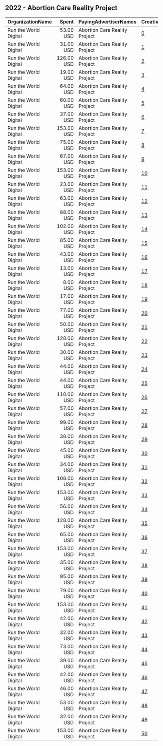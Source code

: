 ## 2022 - Abortion Care Reality Project 
|OrganizationName|Spent|PayingAdvertiserNames|CreativeUrls|Impressions|Genders|AgeBrackets|CountryCodes|BillingAddresses|CandidateBallotInformation|
|:---|---:|:---|:---|---:|:---|:---|:---|:---|:---|
|Run the World Digital|53.00 USD|Abortion Care Reality Project|[0](https://www.snap.com/political-ads/asset/41489bc64e030e9acefdecb3e3f387f28d60511344d25f44b7f18001779023cb?mediaType=mp4)|1,446|FEMALE|18+|united states|"1324 Spaight St,Madison,53703,US"|Abortion Care Reality Project|
|Run the World Digital|31.00 USD|Abortion Care Reality Project|[1](https://www.snap.com/political-ads/asset/ca27c3ce4f0710fcd2ef8b6d41d7654688e6f9924c2fdd51b3eadf748ff17e60?mediaType=mp4)|954|FEMALE|18+|united states|"1324 Spaight St,Madison,53703,US"|Abortion Care Reality Project|
|Run the World Digital|126.00 USD|Abortion Care Reality Project|[2](https://www.snap.com/political-ads/asset/d503d49871c194f618fc8ebb64a69e3948982091de87286fc6dbdee8f11e1813?mediaType=mp4)|5,083|FEMALE|18+|united states|"1324 Spaight St,Madison,53703,US"|Abortion Care Reality Project|
|Run the World Digital|19.00 USD|Abortion Care Reality Project|[3](https://www.snap.com/political-ads/asset/8cac2a629cbc593c65d0d29eb927ada447538bbdb52c225c3ef15a82a64a2134?mediaType=mp4)|554|FEMALE|18+|united states|"1324 Spaight St,Madison,53703,US"|Abortion Care Reality Project|
|Run the World Digital|64.00 USD|Abortion Care Reality Project|[4](https://www.snap.com/political-ads/asset/961e09ec3246ff4e4ac8e11a4064fc6f12aaa35ea8540cebffa4cf54f3ae45ff?mediaType=mp4)|4,120|FEMALE|18+|united states|"1324 Spaight St,Madison,53703,US"|Abortion Care Reality Project|
|Run the World Digital|60.00 USD|Abortion Care Reality Project|[5](https://www.snap.com/political-ads/asset/1c019fa03e71aadeaf6b3c134f1fc870a8fee713d0bb524ac0e6561d27be6332?mediaType=mp4)|1,709|FEMALE|18+|united states|"1324 Spaight St,Madison,53703,US"|Abortion Care Reality Project|
|Run the World Digital|37.00 USD|Abortion Care Reality Project|[6](https://www.snap.com/political-ads/asset/ef1714d9d974e25c68d7afe178e10dcf3dc592aa5884678deaff5bf3459b5c69?mediaType=mp4)|1,019|FEMALE|18+|united states|"1324 Spaight St,Madison,53703,US"|Abortion Care Reality Project|
|Run the World Digital|153.00 USD|Abortion Care Reality Project|[7](https://www.snap.com/political-ads/asset/d503d49871c194f618fc8ebb64a69e3948982091de87286fc6dbdee8f11e1813?mediaType=mp4)|5,636|FEMALE|18+|united states|"1324 Spaight St,Madison,53703,US"|Abortion Care Reality Project|
|Run the World Digital|75.00 USD|Abortion Care Reality Project|[8](https://www.snap.com/political-ads/asset/1c1b0d847f4817d5d42856546999cd9d14d96d437afa2b70b5e51264d724ff52?mediaType=mp4)|2,543|FEMALE|18+|united states|"1324 Spaight St,Madison,53703,US"|Abortion Care Reality Project|
|Run the World Digital|67.00 USD|Abortion Care Reality Project|[9](https://www.snap.com/political-ads/asset/1c1b0d847f4817d5d42856546999cd9d14d96d437afa2b70b5e51264d724ff52?mediaType=mp4)|2,613|FEMALE|18+|united states|"1324 Spaight St,Madison,53703,US"|Abortion Care Reality Project|
|Run the World Digital|153.00 USD|Abortion Care Reality Project|[10](https://www.snap.com/political-ads/asset/b45210162daa2743a0548ea502f96b5d3d7d922887c69032cb264c4a0a3d6761?mediaType=mp4)|5,998|FEMALE|18+|united states|"1324 Spaight St,Madison,53703,US"|Abortion Care Reality Project|
|Run the World Digital|23.00 USD|Abortion Care Reality Project|[11](https://www.snap.com/political-ads/asset/8cac2a629cbc593c65d0d29eb927ada447538bbdb52c225c3ef15a82a64a2134?mediaType=mp4)|599|FEMALE|18+|united states|"1324 Spaight St,Madison,53703,US"|Abortion Care Reality Project|
|Run the World Digital|63.00 USD|Abortion Care Reality Project|[12](https://www.snap.com/political-ads/asset/1c1b0d847f4817d5d42856546999cd9d14d96d437afa2b70b5e51264d724ff52?mediaType=mp4)|2,062|FEMALE|18+|united states|"1324 Spaight St,Madison,53703,US"|Abortion Care Reality Project|
|Run the World Digital|88.00 USD|Abortion Care Reality Project|[13](https://www.snap.com/political-ads/asset/1c1b0d847f4817d5d42856546999cd9d14d96d437afa2b70b5e51264d724ff52?mediaType=mp4)|5,797|FEMALE|18+|united states|"1324 Spaight St,Madison,53703,US"|Abortion Care Reality Project|
|Run the World Digital|102.00 USD|Abortion Care Reality Project|[14](https://www.snap.com/political-ads/asset/961e09ec3246ff4e4ac8e11a4064fc6f12aaa35ea8540cebffa4cf54f3ae45ff?mediaType=mp4)|4,097|FEMALE|18+|united states|"1324 Spaight St,Madison,53703,US"|Abortion Care Reality Project|
|Run the World Digital|85.00 USD|Abortion Care Reality Project|[15](https://www.snap.com/political-ads/asset/04ca7275523f75db4b078051acb2ea75bb6a4b0dd1406397a77f48dda6b38938?mediaType=mp4)|3,170|FEMALE|18+|united states|"1324 Spaight St,Madison,53703,US"|Abortion Care Reality Project|
|Run the World Digital|43.00 USD|Abortion Care Reality Project|[16](https://www.snap.com/political-ads/asset/8cac2a629cbc593c65d0d29eb927ada447538bbdb52c225c3ef15a82a64a2134?mediaType=mp4)|1,446|FEMALE|18+|united states|"1324 Spaight St,Madison,53703,US"|Abortion Care Reality Project|
|Run the World Digital|13.00 USD|Abortion Care Reality Project|[17](https://www.snap.com/political-ads/asset/ca27c3ce4f0710fcd2ef8b6d41d7654688e6f9924c2fdd51b3eadf748ff17e60?mediaType=mp4)|394|FEMALE|18+|united states|"1324 Spaight St,Madison,53703,US"|Abortion Care Reality Project|
|Run the World Digital|8.00 USD|Abortion Care Reality Project|[18](https://www.snap.com/political-ads/asset/1c019fa03e71aadeaf6b3c134f1fc870a8fee713d0bb524ac0e6561d27be6332?mediaType=mp4)|255|FEMALE|18+|united states|"1324 Spaight St,Madison,53703,US"|Abortion Care Reality Project|
|Run the World Digital|17.00 USD|Abortion Care Reality Project|[19](https://www.snap.com/political-ads/asset/b23b8a935e4ce1226f589f28ea1cd1ff9d2359f432179998d3d74fc2fb2cfd75?mediaType=mp4)|474|FEMALE|18+|united states|"1324 Spaight St,Madison,53703,US"|Abortion Care Reality Project|
|Run the World Digital|77.00 USD|Abortion Care Reality Project|[20](https://www.snap.com/political-ads/asset/04ca7275523f75db4b078051acb2ea75bb6a4b0dd1406397a77f48dda6b38938?mediaType=mp4)|2,896|FEMALE|18+|united states|"1324 Spaight St,Madison,53703,US"|Abortion Care Reality Project|
|Run the World Digital|50.00 USD|Abortion Care Reality Project|[21](https://www.snap.com/political-ads/asset/1c1b0d847f4817d5d42856546999cd9d14d96d437afa2b70b5e51264d724ff52?mediaType=mp4)|1,692|FEMALE|18+|united states|"1324 Spaight St,Madison,53703,US"|Abortion Care Reality Project|
|Run the World Digital|128.00 USD|Abortion Care Reality Project|[22](https://www.snap.com/political-ads/asset/2b5a1ff579034d3679dc5cf7baac77e02d8177c4de6fa2fca77db52e88edf955?mediaType=mp4)|4,217|FEMALE|18+|united states|"1324 Spaight St,Madison,53703,US"|Abortion Care Reality Project|
|Run the World Digital|30.00 USD|Abortion Care Reality Project|[23](https://www.snap.com/political-ads/asset/1c1b0d847f4817d5d42856546999cd9d14d96d437afa2b70b5e51264d724ff52?mediaType=mp4)|1,258|FEMALE|18+|united states|"1324 Spaight St,Madison,53703,US"|Abortion Care Reality Project|
|Run the World Digital|44.00 USD|Abortion Care Reality Project|[24](https://www.snap.com/political-ads/asset/b23b8a935e4ce1226f589f28ea1cd1ff9d2359f432179998d3d74fc2fb2cfd75?mediaType=mp4)|1,146|FEMALE|18+|united states|"1324 Spaight St,Madison,53703,US"|Abortion Care Reality Project|
|Run the World Digital|44.00 USD|Abortion Care Reality Project|[25](https://www.snap.com/political-ads/asset/1c1b0d847f4817d5d42856546999cd9d14d96d437afa2b70b5e51264d724ff52?mediaType=mp4)|1,349|FEMALE|18+|united states|"1324 Spaight St,Madison,53703,US"|Abortion Care Reality Project|
|Run the World Digital|110.00 USD|Abortion Care Reality Project|[26](https://www.snap.com/political-ads/asset/1c1b0d847f4817d5d42856546999cd9d14d96d437afa2b70b5e51264d724ff52?mediaType=mp4)|5,471|FEMALE|18+|united states|"1324 Spaight St,Madison,53703,US"|Abortion Care Reality Project|
|Run the World Digital|57.00 USD|Abortion Care Reality Project|[27](https://www.snap.com/political-ads/asset/04ca7275523f75db4b078051acb2ea75bb6a4b0dd1406397a77f48dda6b38938?mediaType=mp4)|2,082|FEMALE|18+|united states|"1324 Spaight St,Madison,53703,US"|Abortion Care Reality Project|
|Run the World Digital|99.00 USD|Abortion Care Reality Project|[28](https://www.snap.com/political-ads/asset/1c1b0d847f4817d5d42856546999cd9d14d96d437afa2b70b5e51264d724ff52?mediaType=mp4)|3,781|FEMALE|18+|united states|"1324 Spaight St,Madison,53703,US"|Abortion Care Reality Project|
|Run the World Digital|38.00 USD|Abortion Care Reality Project|[29](https://www.snap.com/political-ads/asset/8cac2a629cbc593c65d0d29eb927ada447538bbdb52c225c3ef15a82a64a2134?mediaType=mp4)|1,177|FEMALE|18+|united states|"1324 Spaight St,Madison,53703,US"|Abortion Care Reality Project|
|Run the World Digital|45.00 USD|Abortion Care Reality Project|[30](https://www.snap.com/political-ads/asset/1c1b0d847f4817d5d42856546999cd9d14d96d437afa2b70b5e51264d724ff52?mediaType=mp4)|1,144|FEMALE|18+|united states|"1324 Spaight St,Madison,53703,US"|Abortion Care Reality Project|
|Run the World Digital|34.00 USD|Abortion Care Reality Project|[31](https://www.snap.com/political-ads/asset/1c019fa03e71aadeaf6b3c134f1fc870a8fee713d0bb524ac0e6561d27be6332?mediaType=mp4)|1,048|FEMALE|18+|united states|"1324 Spaight St,Madison,53703,US"|Abortion Care Reality Project|
|Run the World Digital|108.00 USD|Abortion Care Reality Project|[32](https://www.snap.com/political-ads/asset/82cc72330fd0bc98aa0e1356c4b52a25076f6a29dddb2d246ea642c433df4b10?mediaType=mp4)|4,373|FEMALE|18+|united states|"1324 Spaight St,Madison,53703,US"|Abortion Care Reality Project|
|Run the World Digital|153.00 USD|Abortion Care Reality Project|[33](https://www.snap.com/political-ads/asset/2b5a1ff579034d3679dc5cf7baac77e02d8177c4de6fa2fca77db52e88edf955?mediaType=mp4)|5,304|FEMALE|18+|united states|"1324 Spaight St,Madison,53703,US"|Abortion Care Reality Project|
|Run the World Digital|56.00 USD|Abortion Care Reality Project|[34](https://www.snap.com/political-ads/asset/ef1714d9d974e25c68d7afe178e10dcf3dc592aa5884678deaff5bf3459b5c69?mediaType=mp4)|2,036|FEMALE|18+|united states|"1324 Spaight St,Madison,53703,US"|Abortion Care Reality Project|
|Run the World Digital|128.00 USD|Abortion Care Reality Project|[35](https://www.snap.com/political-ads/asset/abd5212fbc8c33c1b75b6f54398ba11b2a74a00cfe014976e583de478a16d35f?mediaType=mp4)|5,027|FEMALE|18+|united states|"1324 Spaight St,Madison,53703,US"|Abortion Care Reality Project|
|Run the World Digital|65.00 USD|Abortion Care Reality Project|[36](https://www.snap.com/political-ads/asset/b23b8a935e4ce1226f589f28ea1cd1ff9d2359f432179998d3d74fc2fb2cfd75?mediaType=mp4)|2,282|FEMALE|18+|united states|"1324 Spaight St,Madison,53703,US"|Abortion Care Reality Project|
|Run the World Digital|153.00 USD|Abortion Care Reality Project|[37](https://www.snap.com/political-ads/asset/abd5212fbc8c33c1b75b6f54398ba11b2a74a00cfe014976e583de478a16d35f?mediaType=mp4)|5,166|FEMALE|18+|united states|"1324 Spaight St,Madison,53703,US"|Abortion Care Reality Project|
|Run the World Digital|35.00 USD|Abortion Care Reality Project|[38](https://www.snap.com/political-ads/asset/1c1b0d847f4817d5d42856546999cd9d14d96d437afa2b70b5e51264d724ff52?mediaType=mp4)|1,261|FEMALE|18+|united states|"1324 Spaight St,Madison,53703,US"|Abortion Care Reality Project|
|Run the World Digital|95.00 USD|Abortion Care Reality Project|[39](https://www.snap.com/political-ads/asset/1c1b0d847f4817d5d42856546999cd9d14d96d437afa2b70b5e51264d724ff52?mediaType=mp4)|4,105|FEMALE|18+|united states|"1324 Spaight St,Madison,53703,US"|Abortion Care Reality Project|
|Run the World Digital|79.00 USD|Abortion Care Reality Project|[40](https://www.snap.com/political-ads/asset/82cc72330fd0bc98aa0e1356c4b52a25076f6a29dddb2d246ea642c433df4b10?mediaType=mp4)|2,974|FEMALE|18+|united states|"1324 Spaight St,Madison,53703,US"|Abortion Care Reality Project|
|Run the World Digital|153.00 USD|Abortion Care Reality Project|[41](https://www.snap.com/political-ads/asset/c16aa96d8fdf629040b9b8fe4926e3906205e6f5a20a95950c3552b7aef0e9ac?mediaType=mp4)|4,997|FEMALE|18+|united states|"1324 Spaight St,Madison,53703,US"|Abortion Care Reality Project|
|Run the World Digital|42.00 USD|Abortion Care Reality Project|[42](https://www.snap.com/political-ads/asset/b23b8a935e4ce1226f589f28ea1cd1ff9d2359f432179998d3d74fc2fb2cfd75?mediaType=mp4)|1,268|FEMALE|18+|united states|"1324 Spaight St,Madison,53703,US"|Abortion Care Reality Project|
|Run the World Digital|32.00 USD|Abortion Care Reality Project|[43](https://www.snap.com/political-ads/asset/ef1714d9d974e25c68d7afe178e10dcf3dc592aa5884678deaff5bf3459b5c69?mediaType=mp4)|983|FEMALE|18+|united states|"1324 Spaight St,Madison,53703,US"|Abortion Care Reality Project|
|Run the World Digital|73.00 USD|Abortion Care Reality Project|[44](https://www.snap.com/political-ads/asset/1c1b0d847f4817d5d42856546999cd9d14d96d437afa2b70b5e51264d724ff52?mediaType=mp4)|2,641|FEMALE|18+|united states|"1324 Spaight St,Madison,53703,US"|Abortion Care Reality Project|
|Run the World Digital|39.00 USD|Abortion Care Reality Project|[45](https://www.snap.com/political-ads/asset/ca27c3ce4f0710fcd2ef8b6d41d7654688e6f9924c2fdd51b3eadf748ff17e60?mediaType=mp4)|1,131|FEMALE|18+|united states|"1324 Spaight St,Madison,53703,US"|Abortion Care Reality Project|
|Run the World Digital|42.00 USD|Abortion Care Reality Project|[46](https://www.snap.com/political-ads/asset/82cc72330fd0bc98aa0e1356c4b52a25076f6a29dddb2d246ea642c433df4b10?mediaType=mp4)|1,793|FEMALE|18+|united states|"1324 Spaight St,Madison,53703,US"|Abortion Care Reality Project|
|Run the World Digital|46.00 USD|Abortion Care Reality Project|[47](https://www.snap.com/political-ads/asset/ca27c3ce4f0710fcd2ef8b6d41d7654688e6f9924c2fdd51b3eadf748ff17e60?mediaType=mp4)|1,319|FEMALE|18+|united states|"1324 Spaight St,Madison,53703,US"|Abortion Care Reality Project|
|Run the World Digital|53.00 USD|Abortion Care Reality Project|[48](https://www.snap.com/political-ads/asset/961e09ec3246ff4e4ac8e11a4064fc6f12aaa35ea8540cebffa4cf54f3ae45ff?mediaType=mp4)|1,773|FEMALE|18+|united states|"1324 Spaight St,Madison,53703,US"|Abortion Care Reality Project|
|Run the World Digital|32.00 USD|Abortion Care Reality Project|[49](https://www.snap.com/political-ads/asset/1c019fa03e71aadeaf6b3c134f1fc870a8fee713d0bb524ac0e6561d27be6332?mediaType=mp4)|1,026|FEMALE|18+|united states|"1324 Spaight St,Madison,53703,US"|Abortion Care Reality Project|
|Run the World Digital|153.00 USD|Abortion Care Reality Project|[50](https://www.snap.com/political-ads/asset/e1336da56aae496d93ba9d9ae3c8e1e66e638a19f0a488159b2499911bcd3fbf?mediaType=mp4)|5,719|FEMALE|18+|united states|"1324 Spaight St,Madison,53703,US"|Abortion Care Reality Project|
